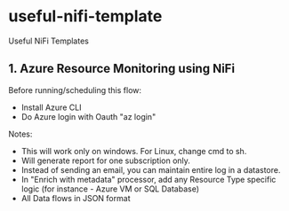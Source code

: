 # useful-nifi-template
Useful NiFi Templates

## 1. Azure Resource Monitoring using NiFi
Before running/scheduling this flow:
* Install Azure CLI
* Do Azure login with Oauth "az login"

Notes:
- This will work only on windows. For Linux, change cmd to sh.
- Will generate report for one subscription only.
- Instead of sending an email, you can maintain entire log in a datastore.
- In "Enrich with metadata" processor, add any Resource Type specific logic (for instance - Azure VM or SQL Database)
- All Data flows in JSON format

